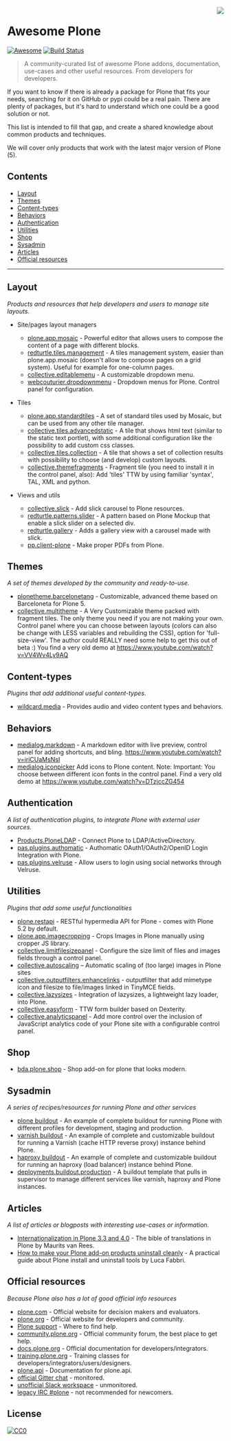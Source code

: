 
<img style="float: right;" src="https://plone.org/logo.png">

# Awesome Plone

[![Awesome](https://cdn.rawgit.com/sindresorhus/awesome/d7305f38d29fed78fa85652e3a63e154dd8e8829/media/badge.svg)](https://github.com/sindresorhus/awesome)
[![Build Status](https://api.travis-ci.org/collective/awesome-plone.svg?branch=master)](https://travis-ci.org/collective/awesome-plone)

> A community-curated list of awesome Plone addons, documentation, use-cases and other useful resources. From developers for developers.

If you want to know if there is already a package for Plone that fits your needs, searching for it on GitHub or pypi could be a real pain.
There are plenty of packages, but it's hard to understand which one could be a good solution or not.

This list is intended to fill that gap, and create a shared knowledge about common products and techniques.

We will cover only products that work with the latest major version of Plone (5).

## Contents

* [Layout](#layout)
* [Themes](#themes)
* [Content-types](#content-types)
* [Behaviors](#behaviors)
* [Authentication](#authentication)
* [Utilities](#utilities)
* [Shop](#shop)
* [Sysadmin](#sysadmin)
* [Articles](#articles)
* [Official resources](#official-resources)

---

## Layout

_Products and resources that help developers and users to manage site layouts._

* Site/pages layout managers

  * [plone.app.mosaic](https://github.com/plone/plone.app.mosaic) - Powerful editor that allows users to compose the content of a page with different blocks.
  * [redturtle.tiles.management](https://github.com/RedTurtle/redturtle.tiles.management) - A tiles management system, easier than plone.app.mosaic (doesn't allow to compose pages on a grid system). Useful for example for one-column pages.
  * [collective.editablemenu](https://github.com/RedTurtle/collective.editablemenu) - A customizable dropdown menu.
  * [webcouturier.dropdownmenu](https://github.com/collective/webcouturier.dropdownmenu) - Dropdown menus for Plone. Control panel for configuration.

* Tiles

  * [plone.app.standardtiles](https://github.com/plone/plone.app.standardtiles) - A set of standard tiles used by Mosaic, but can be used from any other tile manager.
  * [collective.tiles.advancedstatic](https://github.com/collective/collective.tiles.advancedstatic) - A tile that shows html text (similar to the static text portlet), with some additional configuration like the possibility to add custom css classes.
  * [collective.tiles.collection](https://github.com/collective/collective.tiles.collection) - A tile that shows a set of collection results with possibility to choose (and develop) custom layouts.
  * [collective.themefragments](https://github.com/collective/collective.themefragments) - Fragment tile (you need to install it in the control panel, also): Add 'tiles' TTW by using familiar 'syntax', TAL, XML and python.

* Views and utils
  * [collective.slick](https://github.com/RedTurtle/collective.slick) - Add slick carousel to Plone resources.
  * [redturtle.patterns.slider](https://github.com/RedTurtle/redturtle.patterns.slider) - A pattern based on Plone Mockup that enable a slick slider on a selected div.
  * [redturtle.gallery](https://github.com/RedTurtle/redturtle.gallery) - Adds a gallery view with a carousel made with slick.
  * [pp.client-plone](https://pypi.org/project/pp.client-plone/) - Make proper PDFs from Plone.

## Themes

_A set of themes developed by the community and ready-to-use._

* [plonetheme.barcelonetang](https://github.com/it-spirit/plonetheme.barcelonetang) - Customizable, advanced theme based on Barceloneta for Plone 5.
* [collective.multitheme](https://github.com/collective/collective.multitheme) - A Very Customizable theme packed with fragment tiles. The only theme you need if you are not making your own. Control panel where you can choose between layouts (colors can also be change with LESS variables and rebuilding the CSS), option for 'full-size-view'.  The author could REALLY need some help to get this out of beta :) You find a very old demo at https://www.youtube.com/watch?v=VV4Wv4Ly9AQ



## Content-types

_Plugins that add additional useful content-types._

* [wildcard.media](https://github.com/collective/wildcard.media) - Provides audio and video content types and behaviors.

## Behaviors
* [medialog.markdown](https://github.com/espenmn/medialog.markdown) - A markdown editor with live preview,  control panel for adding shortcuts, and bling. https://www.youtube.com/watch?v=iriCUaMsNsI
* [medialog.iconpicker](https://github.com/espenmn/medialog.iconpicker) Add icons to Plone content. Note: Important: You choose between different icon fonts in the control panel. Find a very old demo at https://www.youtube.com/watch?v=DTzjccZG454

## Authentication

_A list of authentication plugins, to integrate Plone with external user sources._

* [Products.PloneLDAP](https://github.com/collective/Products.PloneLDAP) - Connect Plone to LDAP/ActiveDirectory.
* [pas.plugins.authomatic](https://github.com/collective/pas.plugins.authomatic) - Authomatic OAuth1/OAuth2/OpenID Login Integration with Plone.
* [pas.plugins.velruse](https://github.com/RedTurtle/pas.plugins.velruse) - Allow users to login using social networks through Velruse.

## Utilities

_Plugins that add some useful functionalities_

* [plone.restapi](https://github.com/plone/plone.restapi) - RESTful hypermedia API for Plone - comes with Plone 5.2 by default.
* [plone.app.imagecropping](https://github.com/collective/plone.app.imagecropping) - Crops Images in Plone manually using cropper JS library.
* [collective.limitfilesizepanel](https://github.com/RedTurtle/collective.limitfilesizepanel/issues) - Configure the size limit of files and images fields through a control panel.
* [collective.autoscaling](https://github.com/collective/collective.autoscaling)  – Automatic scaling of (too large) images in Plone sites
* [collective.outputfilters.enhancelinks](https://github.com/PloneGov-IT/collective.outputfilters.enhancelinks) - outputfilter that add mimetype icon and filesize to file/images linked in TinyMCE fields.
* [collective.lazysizes](https://github.com/collective/collective.lazysizes) - Integration of lazysizes, a lightweight lazy loader, into Plone.
* [collective.easyform](https://github.com/collective/collective.easyform) - TTW form builder based on Dexterity.
* [collective.analyticspanel](https://github.com/collective/collective.analyticspanel/issues ) - Add more control over the inclusion of JavaScript analytics code of your Plone site with a configurable control panel.

## Shop

* [bda.plone.shop](https://github.com/bluedynamics/bda.plone.shop) - Shop add-on for plone that looks modern.


## Sysadmin

_A series of recipes/resources for running Plone and other services_

* [plone buildout](https://github.com/RedTurtle/deployments.buildout.plone) - An example of complete buildout for running Plone with different profiles for development, staging and production.
* [varnish buildout](https://github.com/RedTurtle/deployments.buildout.varnish) - An example of complete and customizable buildout for running a Varnish (cache HTTP reverse proxy) instance behind Plone.
* [haproxy buildout](https://github.com/RedTurtle/deployments.buildout.haproxy) - An example of complete and customizable buildout for running an haproxy (load balancer) instance behind Plone.
* [deployments.buildout.production](https://github.com/RedTurtle/deployments.buildout.production) - A buildout template that pulls in supervisor to manage different services like varnish, haproxy and Plone instances.

## Articles

_A list of articles or blogposts with interesting use-cases or information._

* [Internationalization in Plone 3.3 and 4.0](https://maurits.vanrees.org/weblog/archive/2010/10/i18n-plone-4) - The bible of translations in Plone by Maurits van Rees.
* [How to make your Plone add-on products uninstall cleanly](https://lucafbb.blogspot.com/2013/05/how-to-make-your-plone-add-on-products.html) - A practical guide about Plone install and uninstall tools by Luca Fabbri.

## Official resources

_Because Plone also has a lot of good official info resources_

* [plone.com](https://plone.com/) - Official website for decision makers and evaluators.
* [plone.org](https://plone.org/) - Official website for developers and community.
* [Plone support](https://plone.org/support) - Where to find help.
* [community.plone.org](https://community.plone.org/) - Official community forum, the best place to get help.
* [docs.plone.org](https://docs.plone.org/) - Official documentation for developers/integrators.
* [training.plone.org](https://training.plone.org/) - Training classes for developers/integrators/users/designers.
* [plone.api](https://docs.plone.org/develop/plone.api/docs/index.html) - Documentation for plone.api.
* [official Gitter chat](https://gitter.im/plone/public) - monitored.
* [unofficial Slack workspace](https://plone.slack.com) - unmonitored.
* [legacy IRC #plone](https://webchat.freenode.net) - not recommended for newcomers.

## License

[![CC0](http://mirrors.creativecommons.org/presskit/buttons/88x31/svg/cc-zero.svg)](https://creativecommons.org/publicdomain/zero/1.0/)
